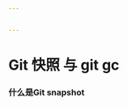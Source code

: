 ```yaml
---


---
```


<h1 id="git-快照-与-git-gc">Git 快照 与 git gc</h1>
<h3 id="什么是git-snapshot">什么是Git snapshot</h3>

